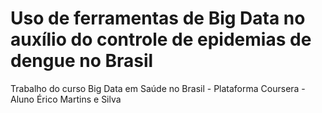 # Uso de ferramentas de Big Data no auxílio do controle de epidemias de dengue no Brasil
Trabalho do curso Big Data em Saúde no Brasil - Plataforma Coursera - Aluno Érico Martins e Silva
